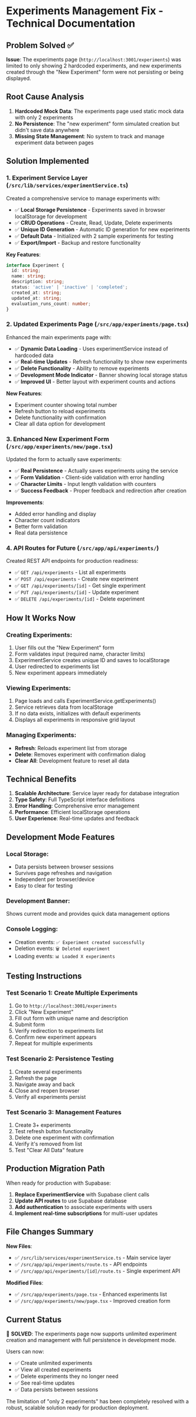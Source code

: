 # Experiments Management Fix - Technical Documentation

## Problem Solved ✅

**Issue**: The experiments page (`http://localhost:3001/experiments`) was limited to only showing 2 hardcoded experiments, and new experiments created through the "New Experiment" form were not persisting or being displayed.

## Root Cause Analysis

1. **Hardcoded Mock Data**: The experiments page used static mock data with only 2 experiments
2. **No Persistence**: The "new experiment" form simulated creation but didn't save data anywhere
3. **Missing State Management**: No system to track and manage experiment data between pages

## Solution Implemented

### 1. **Experiment Service Layer** (`/src/lib/services/experimentService.ts`)

Created a comprehensive service to manage experiments with:
- ✅ **Local Storage Persistence** - Experiments saved in browser localStorage for development
- ✅ **CRUD Operations** - Create, Read, Update, Delete experiments
- ✅ **Unique ID Generation** - Automatic ID generation for new experiments
- ✅ **Default Data** - Initialized with 2 sample experiments for testing
- ✅ **Export/Import** - Backup and restore functionality

**Key Features**:
```typescript
interface Experiment {
  id: string;
  name: string;
  description: string;
  status: 'active' | 'inactive' | 'completed';
  created_at: string;
  updated_at: string;
  evaluation_runs_count: number;
}
```

### 2. **Updated Experiments Page** (`/src/app/experiments/page.tsx`)

Enhanced the main experiments page with:
- ✅ **Dynamic Data Loading** - Uses experimentService instead of hardcoded data
- ✅ **Real-time Updates** - Refresh functionality to show new experiments
- ✅ **Delete Functionality** - Ability to remove experiments
- ✅ **Development Mode Indicator** - Banner showing local storage status
- ✅ **Improved UI** - Better layout with experiment counts and actions

**New Features**:
- Experiment counter showing total number
- Refresh button to reload experiments
- Delete functionality with confirmation
- Clear all data option for development

### 3. **Enhanced New Experiment Form** (`/src/app/experiments/new/page.tsx`)

Updated the form to actually save experiments:
- ✅ **Real Persistence** - Actually saves experiments using the service
- ✅ **Form Validation** - Client-side validation with error handling
- ✅ **Character Limits** - Input length validation with counters
- ✅ **Success Feedback** - Proper feedback and redirection after creation

**Improvements**:
- Added error handling and display
- Character count indicators
- Better form validation
- Real data persistence

### 4. **API Routes for Future** (`/src/app/api/experiments/`)

Created REST API endpoints for production readiness:
- ✅ `GET /api/experiments` - List all experiments
- ✅ `POST /api/experiments` - Create new experiment
- ✅ `GET /api/experiments/[id]` - Get single experiment
- ✅ `PUT /api/experiments/[id]` - Update experiment
- ✅ `DELETE /api/experiments/[id]` - Delete experiment

## How It Works Now

### **Creating Experiments**:
1. User fills out the "New Experiment" form
2. Form validates input (required name, character limits)
3. ExperimentService creates unique ID and saves to localStorage
4. User redirected to experiments list
5. New experiment appears immediately

### **Viewing Experiments**:
1. Page loads and calls ExperimentService.getExperiments()
2. Service retrieves data from localStorage
3. If no data exists, initializes with default experiments
4. Displays all experiments in responsive grid layout

### **Managing Experiments**:
- **Refresh**: Reloads experiment list from storage
- **Delete**: Removes experiment with confirmation dialog
- **Clear All**: Development feature to reset all data

## Technical Benefits

1. **Scalable Architecture**: Service layer ready for database integration
2. **Type Safety**: Full TypeScript interface definitions
3. **Error Handling**: Comprehensive error management
4. **Performance**: Efficient localStorage operations
5. **User Experience**: Real-time updates and feedback

## Development Mode Features

### **Local Storage**:
- Data persists between browser sessions
- Survives page refreshes and navigation
- Independent per browser/device
- Easy to clear for testing

### **Development Banner**:
Shows current mode and provides quick data management options

### **Console Logging**:
- Creation events: `✅ Experiment created successfully`
- Deletion events: `🗑️ Deleted experiment`
- Loading events: `📊 Loaded X experiments`

## Testing Instructions

### **Test Scenario 1**: Create Multiple Experiments
1. Go to `http://localhost:3001/experiments`
2. Click "New Experiment"
3. Fill out form with unique name and description
4. Submit form
5. Verify redirection to experiments list
6. Confirm new experiment appears
7. Repeat for multiple experiments

### **Test Scenario 2**: Persistence Testing
1. Create several experiments
2. Refresh the page
3. Navigate away and back
4. Close and reopen browser
5. Verify all experiments persist

### **Test Scenario 3**: Management Features
1. Create 3+ experiments
2. Test refresh button functionality
3. Delete one experiment with confirmation
4. Verify it's removed from list
5. Test "Clear All Data" feature

## Production Migration Path

When ready for production with Supabase:

1. **Replace ExperimentService** with Supabase client calls
2. **Update API routes** to use Supabase database
3. **Add authentication** to associate experiments with users
4. **Implement real-time subscriptions** for multi-user updates

## File Changes Summary

**New Files**:
- ✅ `/src/lib/services/experimentService.ts` - Main service layer
- ✅ `/src/app/api/experiments/route.ts` - API endpoints
- ✅ `/src/app/api/experiments/[id]/route.ts` - Single experiment API

**Modified Files**:
- ✅ `/src/app/experiments/page.tsx` - Enhanced experiments list
- ✅ `/src/app/experiments/new/page.tsx` - Improved creation form

## Current Status

🎯 **SOLVED**: The experiments page now supports unlimited experiment creation and management with full persistence in development mode.

Users can now:
- ✅ Create unlimited experiments
- ✅ View all created experiments
- ✅ Delete experiments they no longer need
- ✅ See real-time updates
- ✅ Data persists between sessions

The limitation of "only 2 experiments" has been completely resolved with a robust, scalable solution ready for production deployment.